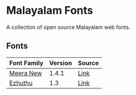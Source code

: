 # Malayalam Fonts
A collection of open source Malayalam web fonts.

## Fonts
| **Font Family** | **Version** | **Source** |
|---|---|---|
| [Meera New](fonts/MeeraNew/) | 1.4.1 | [Link](https://gitlab.com/rit-fonts/MeeraNew) |
| [Ezhuthu](fonts/Ezhuthu/) | 1.3 | [Link](https://gitlab.com/rit-fonts/ezhuthu) |

